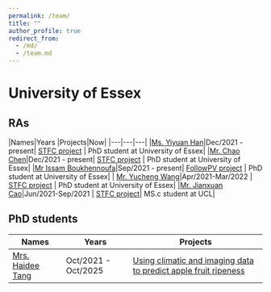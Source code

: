 ```yaml
---
permalink: /team/
title: ""
author_profile: true
redirect_from: 
  - /md/
  - /team.md
---
```


University of Essex
====
## RAs

|Names|Years |Projects|Now|
|---|---|---|
|[Ms. Yiyuan Han](https://sites.google.com/view/yiyuanhan/about-me)|Dec/2021 - present| [STFC project](https://gtr.ukri.org/projects?ref=ST%2FV00137X%2F1) | PhD student at University of Essex|
|[Mr. Chao Chen](https://www.essex.ac.uk/people/chent35604/tao-chen)|Dec/2021 - present| [STFC project](https://gtr.ukri.org/projects?ref=ST%2FV00137X%2F1) | PhD student at  University of Essex|
|[Mr Issam Boukhennoufa](https://www.linkedin.com/in/issam-boukhennoufa/)|Sep/2021 - present| [FollowPV project](https://www.abovesurveying.com/above-partners-with-leading-universities-to-develop-next-generation-drone-technology-for-intelligent-solar-plant-inspections/) | PhD student at  University of Essex|
| [Mr. Yucheng Wang](https://www.essex.ac.uk/people/wangy15006/yucheng-wang)|Apr/2021-Mar/2022 | [STFC project](https://jinya-su.github.io/portfolio/portfolio-1.md/#) | PhD student at  University of Essex|
|[Mr. Jianxuan Cao](https://www.linkedin.com/in/jianxuan-c-bb5b56187/)|Jun/2021-Sep/2021 | [STFC project](https://gtr.ukri.org/projects?ref=ST%2FV00137X%2F1)| MS.c student at UCL|



<!--https://jinya-su.github.io/portfolio/portfolio-1/#-->
<!--- https://balancezhai.github.io/portfolio/protfolio-998/#)| --> 


## PhD students

| Names                   | Years            | Projects                                                             |
| --------                | ---------------- | ------------------------------------------------------------ |
| [Mrs. Haidee Tang](https://www.essex.ac.uk/people/TANGH63502) | Oct/2021 - Oct/2025   | [Using climatic and imaging data to predict apple fruit ripeness](https://www.ctp-fcr.org/machine-learning/)                          |